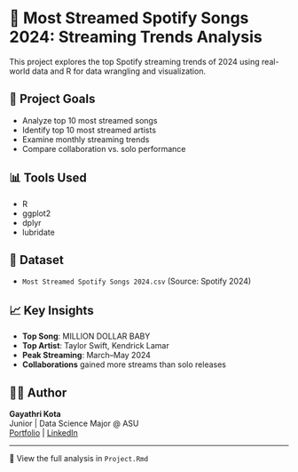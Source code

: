# 🎵 Most Streamed Spotify Songs 2024: Streaming Trends Analysis

This project explores the top Spotify streaming trends of 2024 using real-world data and R for data wrangling and visualization.

## 📌 Project Goals
- Analyze top 10 most streamed songs
- Identify top 10 most streamed artists
- Examine monthly streaming trends
- Compare collaboration vs. solo performance

## 📊 Tools Used
- R
- ggplot2
- dplyr
- lubridate

## 📁 Dataset
- `Most Streamed Spotify Songs 2024.csv` (Source: Spotify 2024)

## 📈 Key Insights
- **Top Song**: MILLION DOLLAR BABY
- **Top Artist**: Taylor Swift, Kendrick Lamar
- **Peak Streaming**: March–May 2024
- **Collaborations** gained more streams than solo releases

## 🙋‍♀️ Author
**Gayathri Kota**  
Junior | Data Science Major @ ASU  
[Portfolio](https://gayathrikota.com) | [LinkedIn](https://linkedin.com/in/gayathrikota)

---

📂 View the full analysis in `Project.Rmd`
